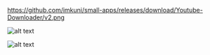 https://github.com/imkuni/small-apps/releases/download/Youtube-Downloader/v2.png

![alt text](https://github.com/imkuni/small-apps/releases/download/Youtube-Downloader/v2.png)

![alt text](https://github.com/imkuni/small-apps/releases/download/Youtube-Downloader/v2.png)
